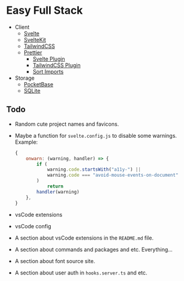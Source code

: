 # Easy Full Stack

-   Client
    -   [Svelte](https://svelte.dev)
    -   [SvelteKit](https://kit.svelte.dev)
    -   [TailwindCSS](https://tailwindcss.com)
    -   [Prettier](https://prettier.io)
        -   [Svelte Plugin](https://github.com/sveltejs/prettier-plugin-svelte)
        -   [TailwindCSS Plugin](https://github.com/tailwindlabs/prettier-plugin-tailwindcss)
        -   [Sort Imports](https://github.com/IanVS/prettier-plugin-sort-imports)
-   Storage
    -   [PocketBase](https://pocketbase.io)
    -   [SQLite](https://www.sqlite.org)

## Todo

-   Random cute project names and favicons.
-   Maybe a function for `svelte.config.js` to disable some warnings. Example:

    ```js
    {
        onwarn: (warning, handler) => {
            if (
                warning.code.startsWith("a11y-") ||
                warning.code === "avoid-mouse-events-on-document"
            )
                return
            handler(warning)
        },
    }
    ```

-   vsCode extensions
-   vsCode config
-   A section about vsCode extensions in the `README.md` file.
-   A section about commands and packages and etc. Everything...
-   A section about font source site.
-   A section about user auth in `hooks.server.ts` and etc.
